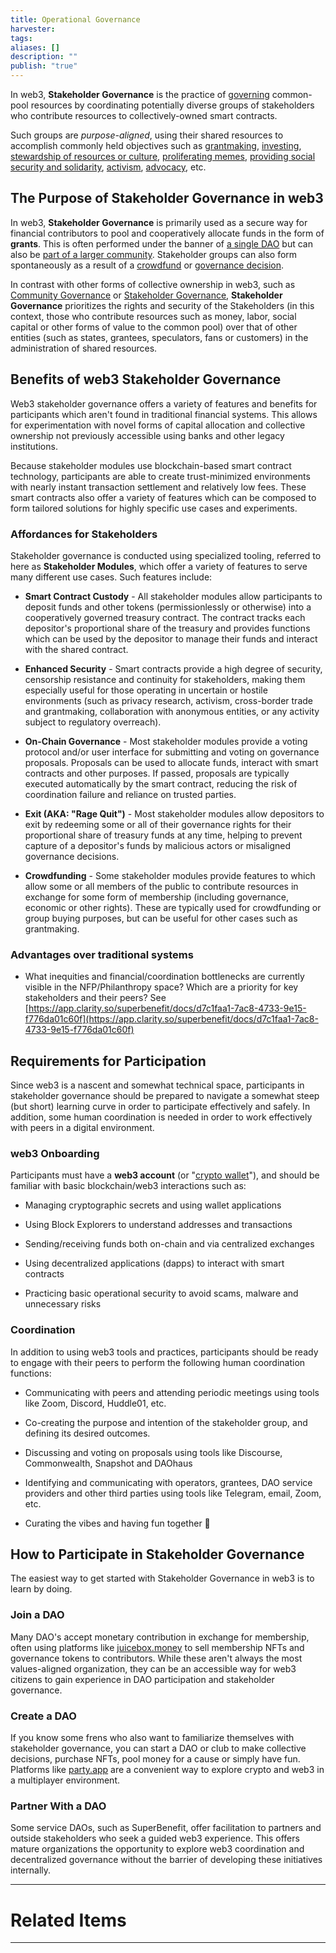```yaml
---
title: Operational Governance
harvester: 
tags: 
aliases: []
description: ""
publish: "true"
---
```

In web3, **Stakeholder Governance** is the practice of [governing](tags/governance.md) common-pool resources by coordinating potentially diverse groups of stakeholders who contribute resources to collectively-owned smart contracts.

Such groups are _purpose-aligned_, using their shared resources to accomplish commonly held objectives such as [grantmaking](https://lunardao.net/), [investing](https://www.metacartel.org/), [stewardship of resources or culture](https://www.krausehouse.club/), [proliferating memes](https://nouns.wtf/), [providing social security and solidarity](https://breadchain.xyz/), [activism](https://daocentral.com/dao/ukraine), [advocacy](https://www.lobby3.io/), etc.

## The Purpose of Stakeholder Governance in web3

In web3, **Stakeholder Governance** is primarily used as a secure way for financial contributors to pool and cooperatively allocate funds in the form of **grants**. This is often performed under the banner of [a single DAO](https://molochdao.com/) but can also be [part of a larger community](https://match.optimism.io/). Stakeholder groups can also form spontaneously as a result of a [crowdfund](https://juicebox.money/success-stories/constitutiondao) or [governance decision](https://nouns.wtf/fork).

In contrast with other forms of collective ownership in web3, such as [Community Governance](notes/primitives/patterns/Community%20Governance.md) or [Stakeholder Governance](notes/primitives/patterns/Stakeholder%20Governance.md), **Stakeholder Governance** prioritizes the rights and security of the Stakeholders (in this context, those who contribute resources such as money, labor, social capital or other forms of value to the common pool) over that of other entities (such as states, grantees, speculators, fans or customers) in the administration of shared resources.

## Benefits of web3 Stakeholder Governance

Web3 stakeholder governance offers a variety of features and benefits for participants which aren't found in traditional financial systems. This allows for experimentation with novel forms of capital allocation and collective ownership not previously accessible using banks and other legacy institutions.

Because stakeholder modules use blockchain-based smart contract technology, participants are able to create trust-minimized environments with nearly instant transaction settlement and relatively low fees. These smart contracts also offer a variety of features which can be composed to form tailored solutions for highly specific use cases and experiments.

### Affordances for Stakeholders

Stakeholder governance is conducted using specialized tooling, referred to here as **Stakeholder Modules**, which offer a variety of features to serve many different use cases. Such features include:

- **Smart Contract Custody** - All stakeholder modules allow participants to deposit funds and other tokens (permissionlessly or otherwise) into a cooperatively governed treasury contract. The contract tracks each depositor's proportional share of the treasury and provides functions which can be used by the depositor to manage their funds and interact with the shared contract.

- **Enhanced Security** - Smart contracts provide a high degree of security, censorship resistance and continuity for stakeholders, making them especially useful for those operating in uncertain or hostile environments (such as privacy research, activism, cross-border trade and grantmaking, collaboration with anonymous entities, or any activity subject to regulatory overreach).

- **On-Chain Governance** - Most stakeholder modules provide a voting protocol and/or user interface for submitting and voting on governance proposals. Proposals can be used to allocate funds, interact with smart contracts and other purposes. If passed, proposals are typically executed automatically by the smart contract, reducing the risk of coordination failure and reliance on trusted parties.

- **Exit (AKA: "Rage Quit")** - Most stakeholder modules allow depositors to exit by redeeming some or all of their governance rights for their proportional share of treasury funds at any time, helping to prevent capture of a depositor's funds by malicious actors or misaligned governance decisions.

- **Crowdfunding** - Some stakeholder modules provide features to which allow some or all members of the public to contribute resources in exchange for some form of membership (including governance, economic or other rights). These are typically used for crowdfunding or group buying purposes, but can be useful for other cases such as grantmaking.

### Advantages over traditional systems

- What inequities and financial/coordination bottlenecks are currently visible in the NFP/Philanthropy space? Which are a priority for key stakeholders and their peers? See [https://app.clarity.so/superbenefit/docs/d7c1faa1-7ac8-4733-9e15-f776da01c60f](https://app.clarity.so/superbenefit/docs/d7c1faa1-7ac8-4733-9e15-f776da01c60f)

## Requirements for Participation

Since web3 is a nascent and somewhat technical space, participants in stakeholder governance should be prepared to navigate a somewhat steep (but short) learning curve in order to participate effectively and safely. In addition, some human coordination is needed in order to work effectively with peers in a digital environment.

### web3 Onboarding

Participants must have a **web3 account** (or "[crypto wallet](https://www.mybff.com/discover/wtf-is-a-crypto-wallet)"), and should be familiar with basic blockchain/web3 interactions such as:

- Managing cryptographic secrets and using wallet applications

- Using Block Explorers to understand addresses and transactions

- Sending/receiving funds both on-chain and via centralized exchanges

- Using decentralized applications (dapps) to interact with smart contracts

- Practicing basic operational security to avoid scams, malware and unnecessary risks

### Coordination

In addition to using web3 tools and practices, participants should be ready to engage with their peers to perform the following human coordination functions:

- Communicating with peers and attending periodic meetings using tools like Zoom, Discord, Huddle01, etc.

- Co-creating the purpose and intention of the stakeholder group, and defining its desired outcomes.

- Discussing and voting on proposals using tools like Discourse, Commonwealth, Snapshot and DAOhaus

- Identifying and communicating with operators, grantees, DAO service providers and other third parties using tools like Telegram, email, Zoom, etc.

- Curating the vibes and having fun together 🎉

## How to Participate in Stakeholder Governance

The easiest way to get started with Stakeholder Governance in web3 is to learn by doing.

### Join a DAO

Many DAO's accept monetary contribution in exchange for membership, often using platforms like [juicebox.money](https://juicebox.money/) to sell membership NFTs and governance tokens to contributors. While these aren't always the most values-aligned organization, they can be an accessible way for web3 citizens to gain experience in DAO participation and stakeholder governance.

### Create a DAO

If you know some frens who also want to familiarize themselves with stakeholder governance, you can start a DAO or club to make collective decisions, purchase NFTs, pool money for a cause or simply have fun. Platforms like [party.app](https://www.party.app/) are a convenient way to explore crypto and web3 in a multiplayer environment.

### Partner With a DAO

Some service DAOs, such as SuperBenefit, offer facilitation to partners and outside stakeholders who seek a guided web3 experience. This offers mature organizations the opportunity to explore web3 coordination and decentralized governance without the barrier of developing these initiatives internally.

---

# Related Items

---